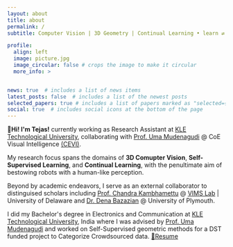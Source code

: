 ```yaml
---
layout: about
title: about
permalink: /
subtitle: Computer Vision | 3D Geometry | Continual Learning • learn ⇄ imagine ⇄ manifest

profile:
  align: left
  image: picture.jpg
  image_circular: false # crops the image to make it circular
  more_info: >


news: true  # includes a list of news items
latest_posts: false  # includes a list of the newest posts
selected_papers: true # includes a list of papers marked as "selected={true}"
social: true  # includes social icons at the bottom of the page
---
```


**👋Hi! I'm Tejas!** currently working as <span class="highlight-text-yellow">Research Assistant  </span> at [KLE Technological University](https://www.kletech.ac.in/), collaborating with [Prof. Uma Mudenagudi](https://kletech.irins.org/profile/159972#other_information_panel) @ CoE Visual Intelligence [(CEVI)](https://www.kletech.ac.in/research-innovation/research-centres/cevi). 

My research focus spans the domains of **3D Comupter Vision**, **Self-Supervised Learning**, and **Continual Learning**, with the penultimate aim of bestowing robots with a human-like perception. 

Beyond by academic endeavors, I serve as an external collaborator to distinguised scholars including [Prof. Chandra Kambhamettu](https://www.eecis.udel.edu/~chandra/) @ [VIMS Lab](https://bigdatavision.org/) &#x7c; University of Delaware and [Dr. Dena Bazazian](https://denabazazian.github.io/) @ University of Plymouth. 

I did my Bachelor's degree in Electronics and Communication at [KLE Technological University](https://www.kletech.ac.in/), India where I was advised by [Prof. Uma Mudenagudi](https://kletech.irins.org/profile/159972#other_information_panel) and worked on Self-Supervised geometric methods for a DST funded project to Categorize Crowdsourced data. [📜Resume](assets/pdf/TejasAnvekar_Resume_v7.pdf)
